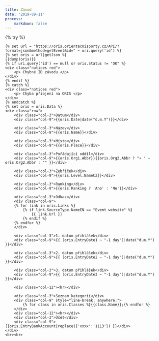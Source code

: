 ```yaml
---
title: Závod
date: '2019-09-11'
process:
    markdown: false
---
```

<style>
    .col-3{
        text-align: right;
        font-weight: bold;
        margin-bottom: 1em;
    }
</style>
{% try %}
   
    {% set url = "https://oris.orientacnisporty.cz/API/?format=json&method=getEvent&id=" ~ uri.query('id') %}
    {% set oris = url|getJson %}
    {{dump(oris)}}
    {% if uri.query('id') == null or oris.Status != "OK" %}
    <div class="notices red">
        <p> Chybné ID závodu </p>
    </div>
    {% endif %}
    {% catch %}
    <div class="notices red">
        <p> Chyba přiojení na ORIS </p>
    </div>
    {% endcatch %}
    {% set oris = oris.Data %}
    <div class="row">
        <div class="col-3">Datum</div>
        <div class="col-9">{{oris.Date|date("d.m.Y")}}</div>

        <div class="col-3">Název</div>
        <div class="col-9">{{oris.Name}}</div>

        <div class="col-3">Místo</div>
        <div class="col-9">{{oris.Place}}</div>

        <div class="col-3">Pořádající oddíl</div>
        <div class="col-9">{{oris.Org1.Abbr}}{{oris.Org2.Abbr ? "+ " ~ oris.Org2.Abbr : "" }}</div>

        <div class="col-3">Žebříček</div>
        <div class="col-9">{{oris.Level.NameCZ}}</div>

        <div class="col-3">Ranking</div>
        <div class="col-9">{{oris.Ranking ? 'Ano' : 'Ne'}}</div>

        <div class="col-3">Odkaz</div>
        <div class="col-9">
        {% for link in oris.Links %}
            {% if link.SourceType.NameEN == "Event website" %}
                {{ link.Url }}
            {% endif %}
        {% endfor %}
        </div>

        <div class="col-3">1. datum přihlášek</div>
        <div class="col-9">{{ (oris.EntryDate1 ~ "-1 day")|date("d.m.Y") }}</div>

        <div class="col-3">2. datum přihlášek</div>
        <div class="col-9">{{ (oris.EntryDate2 ~ "-1 day")|date("d.m.Y") }}</div>

        <div class="col-3">3. datum přihlášek</div>
        <div class="col-9">{{ (oris.EntryDate3 ~ "-1 day")|date("d.m.Y") }}</div>

        <div class="col-12"><hr></div>

        <div class="col-3">Seznam kategorií</div>
        <div class="col-9" style="line-break: anywhere;">
            {% for class in oris.Classes %}{{class.Name}};{% endfor %}
        </div>
        <div class="col-12"><hr></div>
        <div class="col-3">Účet</div>
        <div class="col-9">{{oris.EntryBankAccount|replace({'xxxx':'1113'}) }}</div>
    </div>
    <br><br>
    


